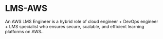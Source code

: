 # LMS-AWS
An AWS LMS Engineer is a hybrid role of cloud engineer + DevOps engineer + LMS specialist who ensures secure, scalable, and efficient learning platforms on AWS..
